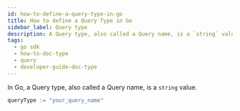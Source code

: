 ```yaml
---
id: how-to-define-a-query-type-in-go
title: How to define a Query Type in Go
sidebar_label: Query type
description: A Query type, also called a Query name, is a `string` value.
tags:
  - go sdk
  - how-to-doc-type
  - query
  - developer-guide-doc-type
---
```


In Go, a Query type, also called a Query name, is a `string` value.

```go
queryType := "your_query_name"
```
